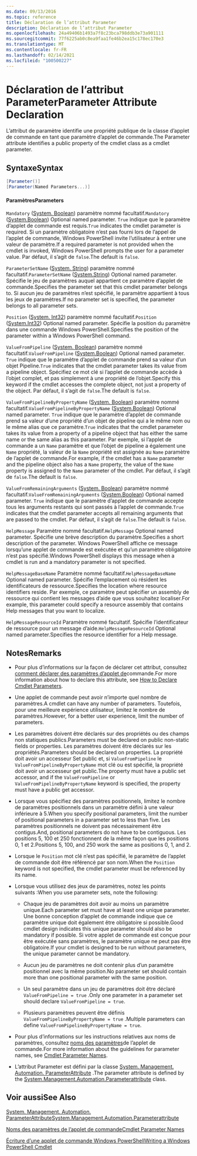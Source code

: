```yaml
---
ms.date: 09/13/2016
ms.topic: reference
title: Déclaration de l’attribut Parameter
description: Déclaration de l’attribut Parameter
ms.openlocfilehash: 24a49406b1493a7f8c23bca798ddb3e73a901111
ms.sourcegitcommit: 77f6225ab0c8ea9faa1fe46b2ea15c178ec170e3
ms.translationtype: MT
ms.contentlocale: fr-FR
ms.lasthandoff: 02/14/2021
ms.locfileid: "100500227"
---
```

# <a name="parameter-attribute-declaration"></a><span data-ttu-id="6d9db-103">Déclaration de l’attribut Parameter</span><span class="sxs-lookup"><span data-stu-id="6d9db-103">Parameter Attribute Declaration</span></span>

<span data-ttu-id="6d9db-104">L’attribut de paramètre identifie une propriété publique de la classe d’applet de commande en tant que paramètre d’applet de commande.</span><span class="sxs-lookup"><span data-stu-id="6d9db-104">The Parameter attribute identifies a public property of the cmdlet class as a cmdlet parameter.</span></span>

## <a name="syntax"></a><span data-ttu-id="6d9db-105">Syntaxe</span><span class="sxs-lookup"><span data-stu-id="6d9db-105">Syntax</span></span>

```csharp
[Parameter()]
[Parameter(Named Parameters...)]
```

#### <a name="parameters"></a><span data-ttu-id="6d9db-106">Paramètres</span><span class="sxs-lookup"><span data-stu-id="6d9db-106">Parameters</span></span>

<span data-ttu-id="6d9db-107">`Mandatory` ([System. Boolean](/dotnet/api/System.Boolean)) paramètre nommé facultatif.</span><span class="sxs-lookup"><span data-stu-id="6d9db-107">`Mandatory` ([System.Boolean](/dotnet/api/System.Boolean)) Optional named parameter.</span></span> <span data-ttu-id="6d9db-108">`True` indique que le paramètre d’applet de commande est requis.</span><span class="sxs-lookup"><span data-stu-id="6d9db-108">`True` indicates the cmdlet parameter is required.</span></span> <span data-ttu-id="6d9db-109">Si un paramètre obligatoire n’est pas fourni lors de l’appel de l’applet de commande, Windows PowerShell invite l’utilisateur à entrer une valeur de paramètre.</span><span class="sxs-lookup"><span data-stu-id="6d9db-109">If a required parameter is not provided when the cmdlet is invoked, Windows PowerShell prompts the user for a parameter value.</span></span> <span data-ttu-id="6d9db-110">Par défaut, il s’agit de `false`.</span><span class="sxs-lookup"><span data-stu-id="6d9db-110">The default is `false`.</span></span>

<span data-ttu-id="6d9db-111">`ParameterSetName` ([System. String](/dotnet/api/System.String)) paramètre nommé facultatif.</span><span class="sxs-lookup"><span data-stu-id="6d9db-111">`ParameterSetName` ([System.String](/dotnet/api/System.String)) Optional named parameter.</span></span> <span data-ttu-id="6d9db-112">Spécifie le jeu de paramètres auquel appartient ce paramètre d’applet de commande.</span><span class="sxs-lookup"><span data-stu-id="6d9db-112">Specifies the parameter set that this cmdlet parameter belongs to.</span></span> <span data-ttu-id="6d9db-113">Si aucun jeu de paramètres n’est spécifié, le paramètre appartient à tous les jeux de paramètres.</span><span class="sxs-lookup"><span data-stu-id="6d9db-113">If no parameter set is specified, the parameter belongs to all parameter sets.</span></span>

<span data-ttu-id="6d9db-114">`Position` ([System. Int32](/dotnet/api/System.Int32)) paramètre nommé facultatif.</span><span class="sxs-lookup"><span data-stu-id="6d9db-114">`Position` ([System.Int32](/dotnet/api/System.Int32)) Optional named parameter.</span></span> <span data-ttu-id="6d9db-115">Spécifie la position du paramètre dans une commande Windows PowerShell.</span><span class="sxs-lookup"><span data-stu-id="6d9db-115">Specifies the position of the parameter within a Windows PowerShell command.</span></span>

<span data-ttu-id="6d9db-116">`ValueFromPipeline` ([System. Boolean](/dotnet/api/System.Boolean)) paramètre nommé facultatif.</span><span class="sxs-lookup"><span data-stu-id="6d9db-116">`ValueFromPipeline` ([System.Boolean](/dotnet/api/System.Boolean)) Optional named parameter.</span></span> <span data-ttu-id="6d9db-117">`True` indique que le paramètre d’applet de commande prend sa valeur d’un objet Pipeline.</span><span class="sxs-lookup"><span data-stu-id="6d9db-117">`True` indicates that the cmdlet parameter takes its value from a pipeline object.</span></span> <span data-ttu-id="6d9db-118">Spécifiez ce mot clé si l’applet de commande accède à l’objet complet, et pas simplement à une propriété de l’objet.</span><span class="sxs-lookup"><span data-stu-id="6d9db-118">Specify this keyword if the cmdlet accesses the complete object, not just a property of the object.</span></span> <span data-ttu-id="6d9db-119">Par défaut, il s’agit de `false`.</span><span class="sxs-lookup"><span data-stu-id="6d9db-119">The default is `false`.</span></span>

<span data-ttu-id="6d9db-120">`ValueFromPipelineByPropertyName` ([System. Boolean](/dotnet/api/System.Boolean)) paramètre nommé facultatif.</span><span class="sxs-lookup"><span data-stu-id="6d9db-120">`ValueFromPipelineByPropertyName` ([System.Boolean](/dotnet/api/System.Boolean)) Optional named parameter.</span></span> <span data-ttu-id="6d9db-121">`True` indique que le paramètre d’applet de commande prend sa valeur d’une propriété d’un objet de pipeline qui a le même nom ou le même alias que ce paramètre.</span><span class="sxs-lookup"><span data-stu-id="6d9db-121">`True` indicates that the cmdlet parameter takes its value from a property of a pipeline object that has either the same name or the same alias as this parameter.</span></span> <span data-ttu-id="6d9db-122">Par exemple, si l’applet de commande a un `Name` paramètre et que l’objet de pipeline a également une `Name` propriété, la valeur de la `Name` propriété est assignée au `Name` paramètre de l’applet de commande.</span><span class="sxs-lookup"><span data-stu-id="6d9db-122">For example, if the cmdlet has a `Name` parameter and the pipeline object also has a `Name` property, the value of the `Name` property is assigned to the `Name` parameter of the cmdlet.</span></span> <span data-ttu-id="6d9db-123">Par défaut, il s’agit de `false`.</span><span class="sxs-lookup"><span data-stu-id="6d9db-123">The default is `false`.</span></span>

<span data-ttu-id="6d9db-124">`ValueFromRemainingArguments` ([System. Boolean](/dotnet/api/System.Boolean)) paramètre nommé facultatif.</span><span class="sxs-lookup"><span data-stu-id="6d9db-124">`ValueFromRemainingArguments` ([System.Boolean](/dotnet/api/System.Boolean)) Optional named parameter.</span></span> <span data-ttu-id="6d9db-125">`True` indique que le paramètre d’applet de commande accepte tous les arguments restants qui sont passés à l’applet de commande.</span><span class="sxs-lookup"><span data-stu-id="6d9db-125">`True` indicates that the cmdlet parameter accepts all remaining arguments that are passed to the cmdlet.</span></span> <span data-ttu-id="6d9db-126">Par défaut, il s’agit de `false`.</span><span class="sxs-lookup"><span data-stu-id="6d9db-126">The default is `false`.</span></span>

<span data-ttu-id="6d9db-127">`HelpMessage` Paramètre nommé facultatif.</span><span class="sxs-lookup"><span data-stu-id="6d9db-127">`HelpMessage` Optional named parameter.</span></span> <span data-ttu-id="6d9db-128">Spécifie une brève description du paramètre.</span><span class="sxs-lookup"><span data-stu-id="6d9db-128">Specifies a short description of the parameter.</span></span> <span data-ttu-id="6d9db-129">Windows PowerShell affiche ce message lorsqu’une applet de commande est exécutée et qu’un paramètre obligatoire n’est pas spécifié.</span><span class="sxs-lookup"><span data-stu-id="6d9db-129">Windows PowerShell displays this message when a cmdlet is run and a mandatory parameter is not specified.</span></span>

<span data-ttu-id="6d9db-130">`HelpMessageBaseName` Paramètre nommé facultatif.</span><span class="sxs-lookup"><span data-stu-id="6d9db-130">`HelpMessageBaseName` Optional named parameter.</span></span> <span data-ttu-id="6d9db-131">Spécifie l’emplacement où résident les identificateurs de ressource.</span><span class="sxs-lookup"><span data-stu-id="6d9db-131">Specifies the location where resource identifiers reside.</span></span> <span data-ttu-id="6d9db-132">Par exemple, ce paramètre peut spécifier un assembly de ressource qui contient les messages d’aide que vous souhaitez localiser.</span><span class="sxs-lookup"><span data-stu-id="6d9db-132">For example, this parameter could specify a resource assembly that contains Help messages that you want to localize.</span></span>

<span data-ttu-id="6d9db-133">`HelpMessageResourceId` Paramètre nommé facultatif. Spécifie l’identificateur de ressource pour un message d’aide.</span><span class="sxs-lookup"><span data-stu-id="6d9db-133">`HelpMessageResourceId` Optional named parameter.Specifies the resource identifier for a Help message.</span></span>

## <a name="remarks"></a><span data-ttu-id="6d9db-134">Notes</span><span class="sxs-lookup"><span data-stu-id="6d9db-134">Remarks</span></span>

- <span data-ttu-id="6d9db-135">Pour plus d’informations sur la façon de déclarer cet attribut, consultez [comment déclarer des paramètres d’applet de](./how-to-declare-cmdlet-parameters.md)commande.</span><span class="sxs-lookup"><span data-stu-id="6d9db-135">For more information about how to declare this attribute, see [How to Declare Cmdlet Parameters](./how-to-declare-cmdlet-parameters.md).</span></span>

- <span data-ttu-id="6d9db-136">Une applet de commande peut avoir n’importe quel nombre de paramètres.</span><span class="sxs-lookup"><span data-stu-id="6d9db-136">A cmdlet can have any number of parameters.</span></span> <span data-ttu-id="6d9db-137">Toutefois, pour une meilleure expérience utilisateur, limitez le nombre de paramètres.</span><span class="sxs-lookup"><span data-stu-id="6d9db-137">However, for a better user experience, limit the number of parameters.</span></span>

- <span data-ttu-id="6d9db-138">Les paramètres doivent être déclarés sur des propriétés ou des champs non statiques publics.</span><span class="sxs-lookup"><span data-stu-id="6d9db-138">Parameters must be declared on public non-static fields or properties.</span></span> <span data-ttu-id="6d9db-139">Les paramètres doivent être déclarés sur les propriétés.</span><span class="sxs-lookup"><span data-stu-id="6d9db-139">Parameters should be declared on properties.</span></span> <span data-ttu-id="6d9db-140">La propriété doit avoir un accesseur Set public et, si `ValueFromPipeline` le `ValueFromPipelineByPropertyName` mot clé ou est spécifié, la propriété doit avoir un accesseur get public.</span><span class="sxs-lookup"><span data-stu-id="6d9db-140">The property must have a public set accessor, and if the `ValueFromPipeline` or `ValueFromPipelineByPropertyName` keyword is specified, the property must have a public get accessor.</span></span>

- <span data-ttu-id="6d9db-141">Lorsque vous spécifiez des paramètres positionnels, limitez le nombre de paramètres positionnels dans un paramètre défini à une valeur inférieure à 5.</span><span class="sxs-lookup"><span data-stu-id="6d9db-141">When you specify positional parameters,  limit the number of positional parameters in a parameter set to less than five.</span></span> <span data-ttu-id="6d9db-142">Les paramètres positionnels ne doivent pas nécessairement être contigus.</span><span class="sxs-lookup"><span data-stu-id="6d9db-142">And, positional parameters do not have to be contiguous.</span></span> <span data-ttu-id="6d9db-143">Les positions 5, 100 et 250 fonctionnent de la même façon que les positions 0, 1 et 2.</span><span class="sxs-lookup"><span data-stu-id="6d9db-143">Positions 5, 100, and 250 work the same as positions 0, 1, and 2.</span></span>

- <span data-ttu-id="6d9db-144">Lorsque le `Position` mot clé n’est pas spécifié, le paramètre de l’applet de commande doit être référencé par son nom.</span><span class="sxs-lookup"><span data-stu-id="6d9db-144">When the `Position` keyword is not specified, the cmdlet parameter must be referenced by its name.</span></span>

- <span data-ttu-id="6d9db-145">Lorsque vous utilisez des jeux de paramètres, notez les points suivants :</span><span class="sxs-lookup"><span data-stu-id="6d9db-145">When you use parameter sets, note the following:</span></span>

  - <span data-ttu-id="6d9db-146">Chaque jeu de paramètres doit avoir au moins un paramètre unique.</span><span class="sxs-lookup"><span data-stu-id="6d9db-146">Each parameter set must have at least one unique parameter.</span></span> <span data-ttu-id="6d9db-147">Une bonne conception d’applet de commande indique que ce paramètre unique doit également être obligatoire si possible.</span><span class="sxs-lookup"><span data-stu-id="6d9db-147">Good cmdlet design indicates this unique parameter should also be mandatory if possible.</span></span> <span data-ttu-id="6d9db-148">Si votre applet de commande est conçue pour être exécutée sans paramètres, le paramètre unique ne peut pas être obligatoire.</span><span class="sxs-lookup"><span data-stu-id="6d9db-148">If your cmdlet is designed to be run without parameters, the unique parameter cannot be mandatory.</span></span>

  - <span data-ttu-id="6d9db-149">Aucun jeu de paramètres ne doit contenir plus d’un paramètre positionnel avec la même position.</span><span class="sxs-lookup"><span data-stu-id="6d9db-149">No parameter set should contain more than one positional parameter with the same position.</span></span>

  - <span data-ttu-id="6d9db-150">Un seul paramètre dans un jeu de paramètres doit être déclaré `ValueFromPipeline = true` .</span><span class="sxs-lookup"><span data-stu-id="6d9db-150">Only one parameter in a parameter set should declare `ValueFromPipeline = true`.</span></span>

  - <span data-ttu-id="6d9db-151">Plusieurs paramètres peuvent être définis `ValueFromPipelineByPropertyName = true` .</span><span class="sxs-lookup"><span data-stu-id="6d9db-151">Multiple parameters can define `ValueFromPipelineByPropertyName = true`.</span></span>

- <span data-ttu-id="6d9db-152">Pour plus d’informations sur les instructions relatives aux noms de paramètres, consultez [noms des paramètres](standard-cmdlet-parameter-names-and-types.md)de l’applet de commande.</span><span class="sxs-lookup"><span data-stu-id="6d9db-152">For more information about the guidelines for parameter names, see [Cmdlet Parameter Names](standard-cmdlet-parameter-names-and-types.md).</span></span>

- <span data-ttu-id="6d9db-153">L’attribut Parameter est défini par la classe [System. Management. Automation. ParameterAttribute](/dotnet/api/System.Management.Automation.ParameterAttribute) .</span><span class="sxs-lookup"><span data-stu-id="6d9db-153">The parameter attribute is defined by the [System.Management.Automation.Parameterattribute](/dotnet/api/System.Management.Automation.ParameterAttribute) class.</span></span>

## <a name="see-also"></a><span data-ttu-id="6d9db-154">Voir aussi</span><span class="sxs-lookup"><span data-stu-id="6d9db-154">See Also</span></span>

[<span data-ttu-id="6d9db-155">System. Management. Automation. ParameterAttribute</span><span class="sxs-lookup"><span data-stu-id="6d9db-155">System.Management.Automation.Parameterattribute</span></span>](/dotnet/api/System.Management.Automation.ParameterAttribute)

[<span data-ttu-id="6d9db-156">Noms des paramètres de l’applet de commande</span><span class="sxs-lookup"><span data-stu-id="6d9db-156">Cmdlet Parameter Names</span></span>](standard-cmdlet-parameter-names-and-types.md)

[<span data-ttu-id="6d9db-157">Écriture d’une applet de commande Windows PowerShell</span><span class="sxs-lookup"><span data-stu-id="6d9db-157">Writing a Windows PowerShell Cmdlet</span></span>](./writing-a-windows-powershell-cmdlet.md)
